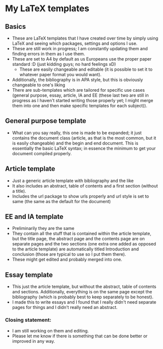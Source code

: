 # My LaTeX templates

## Basics
* These are LaTeX templates that I have created over time by simply using LaTeX and seeing which packages, settings and options I use.
* These are still work in progress; I am constantly updating them and finding errors in them as I use them.
* These are set to A4 by default as us Europeans use the proper paper standard :D (just kidding guys; no hard feelings xD)
	* These are easily changeable and editable (it is possible to set it to whatever paper format you would want).
* Additionally, the bibliography is in APA style, but this is obviously changeable to one's liking
* There are sub-templates which are tailored for specific use cases (general purpose, essay, article, IA and EE (these last two are still in progress as I haven't started writing those properly yet; I might merge them into one and then make specific templates for each subject)).

## General purpose template
* What can you say really, this one is made to be expanded; it just contains the document class (article, as that is the most common, but it is easily changeable) and the begin and end document. This is essentially the basic LaTeX syntax; in essence the minimum to get your document compiled properly.

## Article template
* Just a generic article template with bibliography and the like
* It also includes an abstract, table of contents and a first section (without a title).
* Includes the url package to show urls properly and url style is set to same (the same as the default for the document)

## EE and IA template
* Preliminarily they are the same
* They contain all the stuff that is contained within the article template, but the title page, the abstract page and the contents page are on separate pages and the two sections (one extra one added as opposed to the article template) are automatically titled Introduction and conclusion (those are typical to use so I put them there).
* These might get edited and probably merged into one.

## Essay template
* This just the article template, but without the abstract, table of contents and sections. Additionally, everything is on the same page except the bibliography (which is probably best to keep separately to be honest). 
* I made this to write essays and I found that I really didn't need separate pages for things and I didn't really need an abstract.

### Closing statement: 
* I am still working on them and editing.
* Please let me know if there is something that can be done better or improved in any way.
